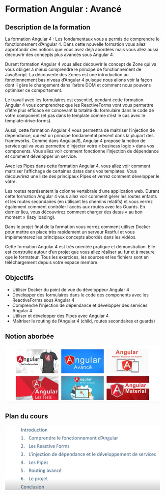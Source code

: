 # Formation Angular : Avancé

## Description de la formation
La formation Angular 4 : Les fondamentaux vous a permis de comprendre le fonctionnement d’Angular 4. Dans cette nouvelle formation vous allez approfondir des notions que vous avez déjà abordées mais vous allez aussi découvrir des concepts plus avancés sous Angular 4.

Durant formation Angular 4 vous allez découvrir le concept de Zone qui va vous obliger à mieux comprendre le principe de fonctionnement de JavaScript. La découverte des Zones est une introduction au fonctionnement bas niveau d’Angular 4 puisque nous allons voir la façon dont il gère le changement dans l’arbre DOM et comment nous pouvons optimiser ce comportement.

Le travail avec les formulaires est essentiel, pendant cette formation Angular 4 vous comprendrez que les ReactiveForms vont vous permettre d’être plus efficace en concevant la totalité du formulaire dans le code de votre component (et pas dans le template comme c’est le cas avec le template-drive-forms).

Aussi, cette formation Angular 4 vous permettra de maitriser l’injection de dépendance, qui est un principe fondamental présent dans la plupart des frameworks. Comme dans AngularJS, Angular 4 propose la notion de service qui va vous permettre d’injecter votre « business logic » dans vos components. Vous allez voir comment fonctionne l’injection de dépendance et comment développer un service.

Avec les Pipes dans cette formation Angular 4, vous allez voir comment maitriser l’affichage de certaines datas dans vos templates. Vous découvrirez une liste des principaux Pipes et verrez comment développer le vôtre.

Les routes représentent la colonne vertébrale d’une application web. Durant cette formation Angular 4 vous allez voir comment gérer les routes enfants et les routes secondaires (en utilisant les chemins relatifs) et vous verrez également comment contrôler l’accès aux routes avec les Guards. En dernier lieu, vous découvrirez comment charger des datas « au bon moment » (lazy loading).

Dans le projet final de la formation vous verrez comment utiliser Docker pour mettre en place très rapidement un serveur Restful et vous implémenterez les principaux concepts abordés dans les vidéos.

Cette formation Angular 4 est très orientée pratique et démonstration. Elle est construite autour d’un projet que vous allez réaliser au fur et à mesure que le formateur. Tous les exercices, les sources et les fichiers sont en téléchargement depuis votre espace membre.

## Objectifs
* Utiliser Docker du point de vue du développeur Angular 4 
* Développer des formulaires dans le code des components avec les ReactiveForms sous Angular 4 
* Comprendre l’injection de dépendance et développer des services Angular 4 
* Utiliser et développer des Pipes avec Angular 4 
* Maîtriser le routing de l’Angular 4  (child, routes secondaires et guards)

## Notion aborbée
![notions](images/notionabordee.png)
## Plan du cours
![plan](images/plan.png)
